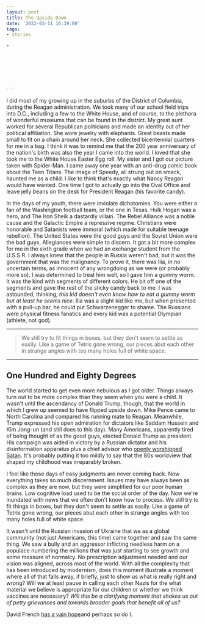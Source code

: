 ```yaml
---
layout: post
title: The Upside Down
date: '2022-03-11 16:39:00'
tags:
- stories

- 







---
```


I did most of my growing up in the suburbs of the District of Columbia, during the Reagan administration. We took many of our school field trips into D.C., including a few to the White House, and of course, to the plethora of wonderful museums that can be found in the district. My great aunt worked for several Republican politicians and made an identity out of her political affiliation. She wore jewelry with elephants. Great beasts made small to fit on a chain around her neck. She collected bicentennial quarters for me in a bag. I think it was to remind me that the 200 year anniversary of the nation's birth was also the year I came into the world. I loved that she took me to the White House Easter Egg roll. My sister and I got our picture taken with Spider-Man. I came away one year with an anti-drug comic book about the Teen Titans. The image of Speedy, all strung out on smack, haunted me as a child. I like to think that's exactly what Nancy Reagan would have wanted. One time I got to actually go into the Oval Office and leave jelly beans on the desk for President Reagan (his favorite candy).

<!--members-only-->

In the days of my youth, there were inviolate dichotomies. You were either a fan of the Washington football team, or the one in Texas. Hulk Hogan was a hero, and The Iron Sheik a dastardly villain. The Rebel Alliance was a noble cause and the Galactic Empire a repressive regime. Christians were honorable and Satanists were immoral (which made for suitable teenage rebellion). The United States were the good guys and the Soviet Union were the bad guys. Allegiances were simple to discern. It got a bit more complex for me in the sixth grade when we had an exchange student from the U.S.S.R. I always knew that the people in Russia weren't bad, but it was the government that was the malignancy. To prove it, there was Ilia, in no uncertain terms, as innocent of any wrongdoing as we were (or probably more so). I was determined to treat him well, so I gave him a gummy worm. It was the kind with segments of different colors. He bit off one of the segments and gave the rest of the sticky candy back to me. I was astounded, thinking, _this kid doesn't even know how to eat a gummy worm but at least he seems nice_. Ilia was a slight kid like me, but when presented with a pull-up bar, he could put Schwarzenegger to shame. The Russians were physical fitness fanatics and every kid was a potential Olympian (athlete, not god).

* * *

> We still try to fit things in boxes, but they don't seem to settle as easily. Like a game of Tetris gone wrong, our pieces abut each other in strange angles with too many holes full of white space.

* * *

## One Hundred and Eighty Degrees

The world started to get even more nebulous as I got older. Things always turn out to be more complex than they seem when you were a child. It wasn't until the ascendancy of Donald Trump, though, that the world in which I grew up seemed to have flipped upside down. Mike Pence came to North Carolina and compared his running mate to Reagan. Meanwhile, Trump expressed his open admiration for dictators like Saddam Hussein and Kim Jong-un (and still does to this day). Many Americans, apparently tired of being thought of as the good guys, elected Donald Trump as president. His campaign was aided in victory by a Russian dictator and his disinformation apparatus plus a chief advisor who [openly worshipped Satan](https://www.salon.com/2016/11/18/dick-cheney-darth-vader-satan-that-is-power-steve-bannon-speaks-out-for-first-time-since-being-named-donald-trumps-top-white-house-adviser/). It's probably putting it too mildly to say that the 80s worldview that shaped my childhood was irreparably broken.

I feel like those days of easy judgments are never coming back. Now everything takes so much discernment. Issues may have always been as complex as they are now, but they were simplified for our poor human brains. Low cognitive load used to be the social order of the day. Now we're inundated with news that we often don't know how to process. We still try to fit things in boxes, but they don't seem to settle as easily. Like a game of Tetris gone wrong, our pieces abut each other in strange angles with too many holes full of white space.

It wasn't until the Russian invasion of Ukraine that we as a global community (not just Americans, this time) came together and saw the same thing. We saw a bully and an aggressor inflicting needless harm on a populace numbering the millions that was just starting to see growth and some measure of normalcy. No prescription adjustment needed and our vision was aligned, across most of the world. With all the complexity that has been introduced by modernism, does this moment illustrate a moment where all of that falls away, if briefly, just to show us what is really right and wrong? Will we at least pause in calling each other Nazis for the what material we believe is appropriate for our children or whether we think vaccines are necessary? _Will this be a clarifying moment that shakes us out of petty grievances and towards broader goals that benefit all of us?_

David French [has a vain hope](https://twitter.com/davidafrench/status/1497745722145488904?s=21)and perhaps so do I.

<figure class="kg-card kg-image-card"><img src=" __GHOST_URL__ /content/images/2022/04/Image.jpg" class="kg-image" alt loading="lazy"></figure>